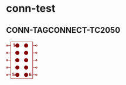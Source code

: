 # conn-test

## CONN-TAGCONNECT-TC2050
![CONN-TAGCONNECT-TC2050__1__1](/images/conn-test__CONN-TAGCONNECT-TC2050__1__1.png?raw=true) 
